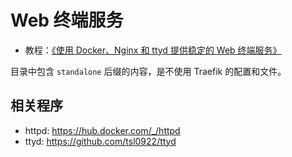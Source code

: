 # Web 终端服务

- 教程：[《使用 Docker、Nginx 和 ttyd 提供稳定的 Web 终端服务》](https://soulteary.com/2023/03/12/stable-web-terminal-services-using-docker-nginx-and-ttyd.html)

目录中包含 `standalone` 后缀的内容，是不使用 Traefik 的配置和文件。


## 相关程序

- httpd: https://hub.docker.com/_/httpd
- ttyd: https://github.com/tsl0922/ttyd